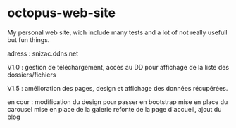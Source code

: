 # octopus-web-site
My personal web site, wich include many tests and a lot of not really usefull but fun things.

adress : snizac.ddns.net

V1.0 : gestion de téléchargement, accès au DD pour affichage de la liste des dossiers/fichiers

V1.5 : amélioration des pages, design et affichage des données récupérées.

en cour :
  modification du design pour passer en bootstrap
  mise en place du carousel
  mise en place de la galerie
  refonte de la page d'accueil, ajout du blog
